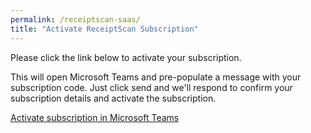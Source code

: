 ```yaml
---
permalink: /receiptscan-saas/
title: "Activate ReceiptScan Subscription"
---
```


Please click the link below to activate your subscription.

This will open Microsoft Teams and pre-populate a message with your subscription code. Just click send and we'll respond to confirm your subscription details and activate the subscription.

<a id="deepLink" href="https://www.google.com">Activate subscription in Microsoft Teams</a>

<script>
  
    // get query param
    let token = (new URL(document.location)).searchParams.get('token');
    console.log(token);
    // create deep link 
    document.getElementById("deepLink").href = "https://teams.microsoft.com/l/chat/0/0?users=28:41916d44-5c3c-4224-a94e-4f8996c17ecb&message=" + "Please send us this message to activate your subscription. Subscription Token: |" + decodeURIComponent(token) + "|"

    //receiptScan prod https://teams.microsoft.com/l/chat/0/0?users=28:0f65bd5f-d2d5-4b06-81fe-0986232f0c8a

</script>
